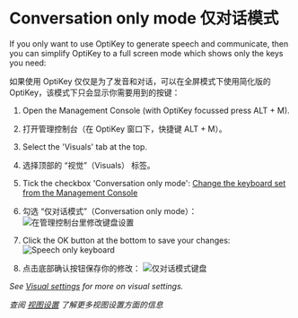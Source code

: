 
Conversation only mode
仅对话模式
======

If you only want to use OptiKey to generate speech and communicate, then you can simplify OptiKey to a full screen mode which shows only the keys you need:

如果使用 OptiKey 仅仅是为了发音和对话，可以在全屏模式下使用简化版的 OptiKey，该模式下只会显示你需要用到的按键：

1. Open the Management Console (with OptiKey focussed press ALT + M).

1. 打开管理控制台（在 OptiKey 窗口下，快捷键 ALT + M）。

2. Select the 'Visuals' tab at the top.

2. 选择顶部的 “视觉”（Visuals） 标签。

3. Tick the checkbox 'Conversation only mode':
  [Change the keyboard set from the Management Console](https://github.com/JuliusSweetland/OptiKey/blob/gh-pages/images/Management_Console_Visual_Numbered.png)

3. 勾选 “仅对话模式”（Conversation only mode）：
  ![在管理控制台里修改键盘设置](https://github.com/JuliusSweetland/OptiKey/blob/gh-pages/images/Management_Console_Visual_Numbered.png)

4. Click the OK button at the bottom to save your changes:  
  ![Speech only keyboard](https://github.com/JuliusSweetland/OptiKey/blob/gh-pages/images/Keyboard_Alpha_Speech_Only.png)

4. 点击底部确认按钮保存你的修改：
  ![仅对话模式键盘](https://github.com/JuliusSweetland/OptiKey/blob/gh-pages/images/Keyboard_Alpha_Speech_Only.png)

*See [Visual settings](https://github.com/JuliusSweetland/OptiKey/wiki/Visual-settings) for more on visual settings.*

*查阅 [视图设置](https://github.com/JuliusSweetland/OptiKey/wiki/Visual-settings) 了解更多视图设置方面的信息*
